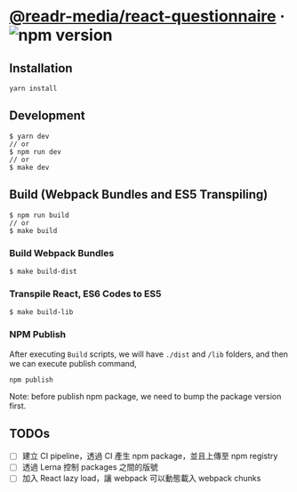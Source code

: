 # [@readr-media/react-questionnaire](https://www.npmjs.com/package/@readr-media/react-embed-code-generator) &middot; ![npm version](https://img.shields.io/npm/v/@readr-media/react-embed-code-generator.svg?style=flat)

## Installation
`yarn install`

## Development
```
$ yarn dev
// or
$ npm run dev
// or
$ make dev
```

## Build (Webpack Bundles and ES5 Transpiling)
```
$ npm run build
// or
$ make build
```

### Build Webpack Bundles 
```
$ make build-dist
```

### Transpile React, ES6 Codes to ES5 
```
$ make build-lib
```

### NPM Publish
After executing `Build` scripts, we will have `./dist` and `/lib` folders,
and then we can execute publish command,
```
npm publish
```

Note: before publish npm package, we need to bump the package version first. 


## TODOs
- [ ] 建立 CI pipeline，透過 CI 產生 npm package，並且上傳至 npm registry
- [ ] 透過 Lerna 控制 packages 之間的版號
- [ ] 加入 React lazy load，讓 webpack 可以動態載入 webpack chunks

